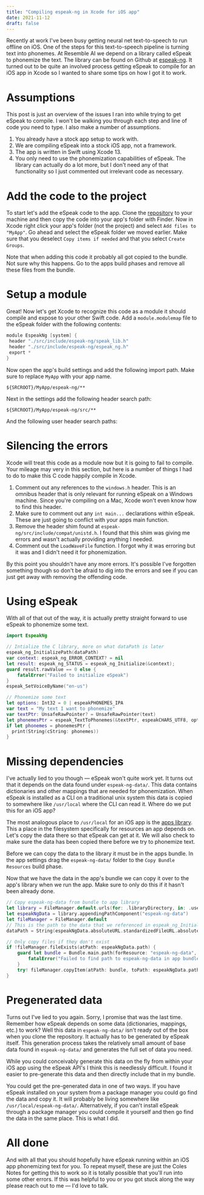 ```yaml
---
title: "Compiling espeak-ng in Xcode for iOS app"
date: 2021-11-12
draft: false
---
```


Recently at work I've been busy getting neural net text-to-speech to run offline on iOS. One of the steps for this text-to-speech pipeline is turning text into phonemes. At Resemble AI we depend on a library called eSpeak to phonemize the text. The library can be found on Github at [espeak-ng](https://github.com/espeak-ng/espeak-ng). It turned out to be quite an involved process getting eSpeak to compile for an iOS app in Xcode so I wanted to share some tips on how I got it to work.

# Assumptions

This post is just an overview of the issues I ran into while trying to get eSpeak to compile. I won't be walking you through each step and line of code you need to type. I also make a number of assumptions.

1. You already have a stock app setup to work with.
2. We are compiling eSpeak into a stock iOS app, not a framework.
3. The app is written in Swift using Xcode 13.
4. You only need to use the phonemization capabilities of eSpeak. The library can actually do a lot more, but I don't need any of that functionality so I just commented out irrelevant code as necessary.

# Add the code to the project

To start let's add the eSpeak code to the app. Clone the [repository](https://github.com/espeak-ng/espeak-ng) to your machine and then copy the code into your app's folder with Finder. Now in Xcode right click your app's folder (not the project) and select `Add files to "MyApp"`. Go ahead and select the eSpeak folder we moved earlier. Make sure that you deselect `Copy items if needed` and that you select `Create Groups`.

Note that when adding this code it probably all got copied to the bundle. Not sure why this happens. Go to the apps build phases and remove all these files from the bundle.

# Setup a module

Great! Now let's get Xcode to recognize this code as a module it should compile and expose to your other Swift code. Add a `module.modulemap` file to the eSpeak folder with the following contents:

```swift
module EspeakNg [system] {
 header "./src/include/espeak-ng/speak_lib.h"
 header "./src/include/espeak-ng/espeak_ng.h"
 export *
}
```

Now open the app's build settings and add the following import path. Make sure to replace `MyApp` with your app name.

```
${SRCROOT}/MyApp/espeak-ng/**
```

Next in the settings add the following header search path:

```
${SRCROOT}/MyApp/espeak-ng/src/**
```

And the following user header search paths:

# Silencing the errors

Xcode will treat this code as a module now but it is going to fail to compile. Your mileage may very in this section, but here is a number of things I had to do to make this C code happily compile in Xcode.

1. Comment out any references to the `windows.h` header. This is an omnibus header that is only relevant for running eSpeak on a Windows machine. Since you're compiling on a Mac, Xcode won't even know how to find this header.
2. Make sure to comment out any `int main...` declarations within eSpeak. These are just going to conflict with your apps main function.
3. Remove the header shim found at `espeak-ng/src/include/compat/unistd.h`. I found that this shim was giving me errors and wasn't actually providing anything I needed.
4. Comment out the `LoadWaveFile` function. I forgot why it was erroring but it was and I didn't need it for phonemization.

By this point you shouldn't have any more errors. It's possible I've forgotten something though so don't be afraid to dig into the errors and see if you can just get away with removing the offending code.

# Using eSpeak

With all of that out of the way, it is actually pretty straight forward to use eSpeak to phonemize some text.

```swift
import EspeakNg

// Intialize the C library, more on what dataPath is later
espeak_ng_InitializePath(dataPath)
var context: espeak_ng_ERROR_CONTEXT? = nil
let result: espeak_ng_STATUS = espeak_ng_Initialize(&context);
guard result.rawValue == 0 else {
    fatalError("Failed to initialize eSpeak")
}
espeak_SetVoiceByName("en-us")

// Phonemize some text
let options: Int32 = 0 | espeakPHONEMES_IPA
var text = "My text I want to phonemize"
var textPtr: UnsafeRawPointer? = UnsafeRawPointer(text)
let phonemesPtr = espeak_TextToPhonemes(&textPtr, espeakCHARS_UTF8, options)
if let phonemes = phonemesPtr {
  print(String(cString: phonemes))
}
```

# Missing dependencies

I've actually lied to you though — eSpeak won't quite work yet. It turns out that it depends on the data found under `espeak-ng-data/`. This data contains dictionaries and other mappings that are needed for phonemization. When eSpeak is installed as a CLI on a traditional unix system this data is copied to somewhere like `/usr/local` where the CLI can read it. Where do we put this for an iOS app?

The most analogous place to `/usr/local` for an iOS app is the [apps library](https://developer.apple.com/library/archive/documentation/FileManagement/Conceptual/FileSystemProgrammingGuide/FileSystemOverview/FileSystemOverview.html). This a place in the filesystem specifically for resources an app depends on. Let's copy the data there so that eSpeak can get at it. We will also check to make sure the data has been copied there before we try to phonemize text.

Before we can copy the data to the library it must be in the apps bundle. In the app settings drag the `espeak-ng-data/` folder to the `Copy Bundle Resources` build phase.

Now that we have the data in the app's bundle we can copy it over to the app's library when we run the app. Make sure to only do this if it hasn't been already done.

```swift
// Copy espeak-ng-data from bundle to app library
let library = FileManager.default.urls(for: .libraryDirectory, in: .userDomainMask)[0]
let espeakNgData = library.appendingPathComponent("espeak-ng-data")
let fileManager = FileManager.default
// This is the path to the data that we referenced in espeak_ng_InitializePath above
dataPath = String(espeakNgData.absoluteURL.standardizedFileURL.absoluteString.dropFirst((espeakNgData.scheme?.count ?? -3) + 3).dropLast())

// Only copy files if they don't exist
if !fileManager.fileExists(atPath: espeakNgData.path) {
    guard let bundle = Bundle.main.path(forResource: "espeak-ng-data", ofType: "") else {
        fatalError("Failed to find path to espeak-ng-data in app bundle")
    }
    try! fileManager.copyItem(atPath: bundle, toPath: espeakNgData.path)
}
```

# Pregenerated data

Turns out I've lied to you again. Sorry, I promise that was the last time. Remember how eSpeak depends on some data (dictionaries, mappings, etc.) to work? Well this data in `espeak-ng-data/` isn't ready out of the box when you clone the repository. It actually has to be generated by eSpeak itself. This generation process takes the relatively small amount of base data found in `espeak-ng-data/` and generates the full set of data you need.

While you could conceivably generate this data on the fly from within your iOS app using the eSpeak API's I think this is needlessly difficult. I found it easier to pre-generate this data and then directly include that in my bundle.

You could get the pre-generated data in one of two ways. If you have eSpeak installed on your system from a package manager you could go find the data and copy it. It will probably be living somewhere like `/usr/local/espeak-ng-data/`. Alternatively, if you can't install eSpeak through a package manager you could compile it yourself and then go find the data in the same place. This is what I did.

# All done

And with all that you should hopefully have eSpeak running within an iOS app phonemizing text for you. To repeat myself, these are just the Coles Notes for getting this to work so it is totally possible that you'll run into some other errors. If this was helpful to you or you got stuck along the way please reach out to me — I'd love to talk.
